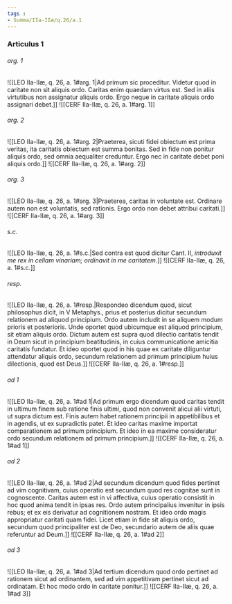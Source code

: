 ```yaml
---
tags : 
- Summa/IIa-IIæ/q.26/a.1
---
```


### Articulus 1

###### arg. 1
![[LEO IIa-IIæ, q. 26, a. 1#arg. 1|Ad primum sic proceditur. Videtur quod in caritate non sit aliquis ordo. Caritas enim quaedam virtus est. Sed in aliis virtutibus non assignatur aliquis ordo. Ergo neque in caritate aliquis ordo assignari debet.]]
![[CERF IIa-IIæ, q. 26, a. 1#arg. 1]]

###### arg. 2
![[LEO IIa-IIæ, q. 26, a. 1#arg. 2|Praeterea, sicuti fidei obiectum est prima veritas, ita caritatis obiectum est summa bonitas. Sed in fide non ponitur aliquis ordo, sed omnia aequaliter creduntur. Ergo nec in caritate debet poni aliquis ordo.]]
![[CERF IIa-IIæ, q. 26, a. 1#arg. 2]]

###### arg. 3
![[LEO IIa-IIæ, q. 26, a. 1#arg. 3|Praeterea, caritas in voluntate est. Ordinare autem non est voluntatis, sed rationis. Ergo ordo non debet attribui caritati.]]
![[CERF IIa-IIæ, q. 26, a. 1#arg. 3]]

###### s.c.
![[LEO IIa-IIæ, q. 26, a. 1#s.c.|Sed contra est quod dicitur Cant. II, *introduxit me rex in cellam vinariam; ordinavit in me caritatem*.]]
![[CERF IIa-IIæ, q. 26, a. 1#s.c.]]

###### resp.
![[LEO IIa-IIæ, q. 26, a. 1#resp.|Respondeo dicendum quod, sicut philosophus dicit, in V Metaphys., prius et posterius dicitur secundum relationem ad aliquod principium. Ordo autem includit in se aliquem modum prioris et posterioris. Unde oportet quod ubicumque est aliquod principium, sit etiam aliquis ordo. Dictum autem est supra quod dilectio caritatis tendit in Deum sicut in principium beatitudinis, in cuius communicatione amicitia caritatis fundatur. Et ideo oportet quod in his quae ex caritate diliguntur attendatur aliquis ordo, secundum relationem ad primum principium huius dilectionis, quod est Deus.]]
![[CERF IIa-IIæ, q. 26, a. 1#resp.]]

###### ad 1
![[LEO IIa-IIæ, q. 26, a. 1#ad 1|Ad primum ergo dicendum quod caritas tendit in ultimum finem sub ratione finis ultimi, quod non convenit alicui alii virtuti, ut supra dictum est. Finis autem habet rationem principii in appetibilibus et in agendis, ut ex supradictis patet. Et ideo caritas maxime importat comparationem ad primum principium. Et ideo in ea maxime consideratur ordo secundum relationem ad primum principium.]]
![[CERF IIa-IIæ, q. 26, a. 1#ad 1]]

###### ad 2
![[LEO IIa-IIæ, q. 26, a. 1#ad 2|Ad secundum dicendum quod fides pertinet ad vim cognitivam, cuius operatio est secundum quod res cognitae sunt in cognoscente. Caritas autem est in vi affectiva, cuius operatio consistit in hoc quod anima tendit in ipsas res. Ordo autem principalius invenitur in ipsis rebus; et ex eis derivatur ad cognitionem nostram. Et ideo ordo magis appropriatur caritati quam fidei. Licet etiam in fide sit aliquis ordo, secundum quod principaliter est de Deo, secundario autem de aliis quae referuntur ad Deum.]]
![[CERF IIa-IIæ, q. 26, a. 1#ad 2]]

###### ad 3
![[LEO IIa-IIæ, q. 26, a. 1#ad 3|Ad tertium dicendum quod ordo pertinet ad rationem sicut ad ordinantem, sed ad vim appetitivam pertinet sicut ad ordinatam. Et hoc modo ordo in caritate ponitur.]]
![[CERF IIa-IIæ, q. 26, a. 1#ad 3]]


